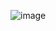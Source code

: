![image](https://github.com/MicheRomero3012/Analizador-l-xico-sint-ctico/assets/111670474/94a490a5-da72-40d4-8fae-4c6d67286faa)
